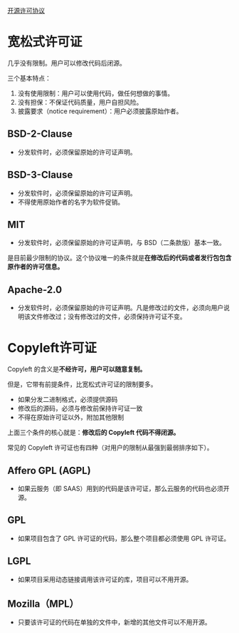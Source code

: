 [开源许可协议](https://www.cnblogs.com/lanwah/p/17454943.html)

# 宽松式许可证

几乎没有限制。用户可以修改代码后闭源。

三个基本特点：
1. 没有使用限制：用户可以使用代码，做任何想做的事情。
2. 没有担保：不保证代码质量，用户自担风险。
3. 披露要求（notice requirement）：用户必须披露原始作者。

## BSD-2-Clause

- 分发软件时，必须保留原始的许可证声明。

## BSD-3-Clause

- 分发软件时，必须保留原始的许可证声明。
- 不得使用原始作者的名字为软件促销。

## MIT

- 分发软件时，必须保留原始的许可证声明，与 BSD（二条款版）基本一致。

是目前最少限制的协议。这个协议唯一的条件就是**在修改后的代码或者发行包包含原作者的许可信息。**

## Apache-2.0

- 分发软件时，必须保留原始的许可证声明。凡是修改过的文件，必须向用户说明该文件修改过；没有修改过的文件，必须保持许可证不变。


# Copyleft许可证

Copyleft 的含义是**不经许可，用户可以随意复制。**

但是，它带有前提条件，比宽松式许可证的限制要多。
- 如果分发二进制格式，必须提供源码
- 修改后的源码，必须与修改前保持许可证一致
- 不得在原始许可证以外，附加其他限制

上面三个条件的核心就是：**修改后的 Copyleft 代码不得闭源。**

常见的 Copyleft 许可证也有四种（对用户的限制从最强到最弱排序如下）。

## Affero GPL (AGPL)

- 如果云服务（即 SAAS）用到的代码是该许可证，那么云服务的代码也必须开源。

## GPL

- 如果项目包含了 GPL 许可证的代码，那么整个项目都必须使用 GPL 许可证。

## LGPL

- 如果项目采用动态链接调用该许可证的库，项目可以不用开源。

## Mozilla（MPL）

- 只要该许可证的代码在单独的文件中，新增的其他文件可以不用开源。

